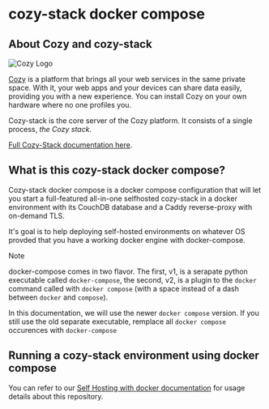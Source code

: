 # cozy-stack docker compose

## About Cozy and cozy-stack

![Cozy Logo](https://cdn.rawgit.com/cozy/cozy-guidelines/master/templates/cozy_logo_small.svg)

[Cozy](https://cozy.io) is a platform that brings all your web services in the
same private space. With it, your web apps and your devices can share data
easily, providing you with a new experience. You can install Cozy on your own
hardware where no one profiles you.

Cozy-stack is the core server of the Cozy platform. It consists of a single
process, *the Cozy stack*.

[Full Cozy-Stack documentation here](https://docs.cozy.io/en/cozy-stack/).

## What is this cozy-stack docker compose?

Cozy-stack docker compose is a docker compose configuration that will let you
start a full-featured all-in-one selfhosted cozy-stack in a docker environment
with its CouchDB database and a Caddy reverse-proxy with on-demand TLS.

It's goal is to help deploying self-hosted environments on whatever OS provded
that you have a working docker engine with docker-compose.

> [!NOTE]
> docker-compose comes in two flavor. The first, v1, is a serapate python
> executable called `docker-compose`, the second, v2, is a plugin to the
> `docker` command called with `docker compose` (with a space instead of a dash
> between `docker` and `compose`).
>
> In this documentation, we will use the newer `docker compose` version.
> If you still use the old separate executable, remplace all `docker compose`
> occurences with `docker-compose`

## Running a cozy-stack environment using docker compose

You can refer to our [Self Hosting with docker documentation](https://docs.cozy.io/en/tutorials/selfhosting/docker/) for usage details about this repository.
